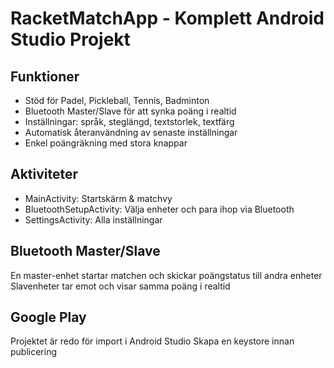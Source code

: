 
# RacketMatchApp - Komplett Android Studio Projekt

## Funktioner
- Stöd för Padel, Pickleball, Tennis, Badminton
- Bluetooth Master/Slave för att synka poäng i realtid
- Inställningar: språk, steglängd, textstorlek, textfärg
- Automatisk återanvändning av senaste inställningar
- Enkel poängräkning med stora knappar

## Aktiviteter
- MainActivity: Startskärm & matchvy
- BluetoothSetupActivity: Välja enheter och para ihop via Bluetooth
- SettingsActivity: Alla inställningar

## Bluetooth Master/Slave
En master-enhet startar matchen och skickar poängstatus till andra enheter
Slavenheter tar emot och visar samma poäng i realtid

## Google Play
Projektet är redo för import i Android Studio
Skapa en keystore innan publicering
